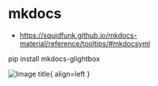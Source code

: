# mkdocs

- <https://squidfunk.github.io/mkdocs-material/reference/tooltips/#mkdocsyml>

pip install mkdocs-glightbox


![Image title](https://dummyimage.com/600x400/eee/aaa){ align=left }
